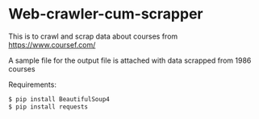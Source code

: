 # Web-crawler-cum-scrapper
This is to crawl and scrap data about courses from https://www.coursef.com/ 

A sample file for the output file is attached with data scrapped from 1986 courses

Requirements:
```sh
$ pip install BeautifulSoup4
$ pip install requests
```
